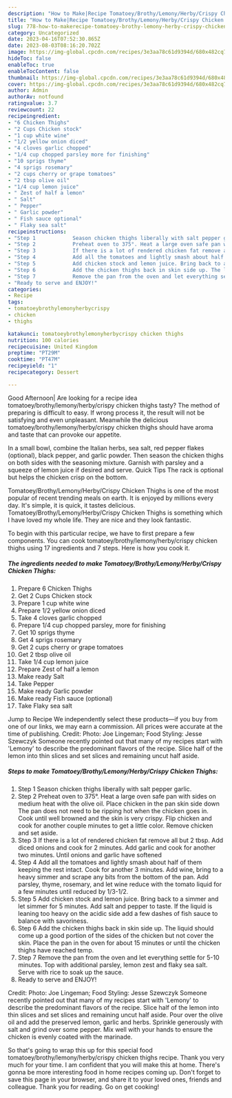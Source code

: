 ```yaml
---
description: "How to Make|Recipe Tomatoey/Brothy/Lemony/Herby/Crispy Chicken Thighs {That is Delicious"
title: "How to Make|Recipe Tomatoey/Brothy/Lemony/Herby/Crispy Chicken Thighs {That is Delicious"
slug: 778-how-to-makerecipe-tomatoey-brothy-lemony-herby-crispy-chicken-thighs-that-is-delicious
category: Uncategorized
date: 2023-04-16T07:52:30.865Z
date: 2023-08-03T08:16:20.702Z
image: https://img-global.cpcdn.com/recipes/3e3aa78c61d9394d/680x482cq70/tomatoeybrothylemonyherbycrispy-chicken-thighs-recipe-main-photo.jpg
hideToc: false
enableToc: true
enableTocContent: false
thumbnail: https://img-global.cpcdn.com/recipes/3e3aa78c61d9394d/680x482cq70/tomatoeybrothylemonyherbycrispy-chicken-thighs-recipe-main-photo.jpg
cover: https://img-global.cpcdn.com/recipes/3e3aa78c61d9394d/680x482cq70/tomatoeybrothylemonyherbycrispy-chicken-thighs-recipe-main-photo.jpg
author: Admin
authorAv: notfound
ratingvalue: 3.7
reviewcount: 22
recipeingredient:
- "6 Chicken Thighs"
- "2 Cups Chicken stock"
- "1 cup white wine"
- "1/2 yellow onion diced"
- "4 cloves garlic chopped"
- "1/4 cup chopped parsley more for finishing"
- "10 sprigs thyme"
- "4 sprigs rosemary"
- "2 cups cherry or grape tomatoes"
- "2 tbsp olive oil"
- "1/4 cup lemon juice"
- " Zest of half a lemon"
- " Salt"
- " Pepper"
- " Garlic powder"
- " Fish sauce optional"
- " Flaky sea salt"
recipeinstructions:
- "Step 1            Season chicken thighs liberally with salt pepper garlic."
- "Step 2            Preheat oven to 375°. Heat a large oven safe pan with sides on medium heat with the olive oil. Place chicken in the pan skin side down The pan does not need to be ripping hot when the chicken goes in. Cook until well browned and the skin is very crispy. Flip chicken and cook for another couple minutes to get a little color. Remove chicken and set aside."
- "Step 3            If there is a lot of rendered chicken fat remove all but 2 tbsp. Add diced onions and cook for 2 minutes. Add garlic and cook for another two minutes. Until onions and garlic have softened"
- "Step 4            Add all the tomatoes and lightly smash about half of them keeping the rest intact. Cook for another 3 minutes. Add wine, bring to a heavy simmer and scrape any bits from the bottom of the pan. Add parsley, thyme, rosemary, and let wine reduce with the tomato liquid for a few minutes until reduced by 1/3-1/2."
- "Step 5            Add chicken stock and lemon juice. Bring back to a simmer and let simmer for 5 minutes. Add salt and pepper to taste. If the liquid is leaning too heavy on the acidic side add a few dashes of fish sauce to balance with savoriness."
- "Step 6            Add the chicken thighs back in skin side up. The liquid should come up a good portion of the sides of the chicken but not cover the skin. Place the pan in the oven for about 15 minutes or until the chicken thighs have reached temp."
- "Step 7            Remove the pan from the oven and let everything settle for 5-10 minutes. Top with additional parsley, lemon zest and flaky sea salt. Serve with rice to soak up the sauce."
- "Ready to serve and ENJOY!"
categories:
- Recipe
tags:
- tomatoeybrothylemonyherbycrispy
- chicken
- thighs

katakunci: tomatoeybrothylemonyherbycrispy chicken thighs 
nutrition: 100 calories
recipecuisine: United Kingdom
preptime: "PT29M"
cooktime: "PT47M"
recipeyield: "1"
recipecategory: Dessert

---
```



Good Afternoon| Are looking for a recipe idea tomatoey/brothy/lemony/herby/crispy chicken thighs tasty? The method of preparing is difficult to easy. If wrong process it, the result will not be satisfying and even unpleasant. Meanwhile the delicious tomatoey/brothy/lemony/herby/crispy chicken thighs should have aroma and taste that can provoke our appetite.





In a small bowl, combine the Italian herbs, sea salt, red pepper flakes (optional), black pepper, and garlic powder. Then season the chicken thighs on both sides with the seasoning mixture. Garnish with parsley and a squeeze of lemon juice if desired and serve. Quick Tips The rack is optional but helps the chicken crisp on the bottom.

Tomatoey/Brothy/Lemony/Herby/Crispy Chicken Thighs is one of the most popular of recent trending meals on earth. It is enjoyed by millions every day. It's simple, it is quick, it tastes delicious. Tomatoey/Brothy/Lemony/Herby/Crispy Chicken Thighs is something which I have loved my whole life. They are nice and they look fantastic.


To begin with this particular recipe, we have to first prepare a few components. You can cook tomatoey/brothy/lemony/herby/crispy chicken thighs using 17 ingredients and 7 steps. Here is how you cook it.

<!--inarticleads1-->

##### The ingredients needed to make Tomatoey/Brothy/Lemony/Herby/Crispy Chicken Thighs:

1. Prepare 6 Chicken Thighs
1. Get 2 Cups Chicken stock
1. Prepare 1 cup white wine
1. Prepare 1/2 yellow onion diced
1. Take 4 cloves garlic chopped
1. Prepare 1/4 cup chopped parsley, more for finishing
1. Get 10 sprigs thyme
1. Get 4 sprigs rosemary
1. Get 2 cups cherry or grape tomatoes
1. Get 2 tbsp olive oil
1. Take 1/4 cup lemon juice
1. Prepare  Zest of half a lemon
1. Make ready  Salt
1. Take  Pepper
1. Make ready  Garlic powder
1. Make ready  Fish sauce (optional)
1. Take  Flaky sea salt


Jump to Recipe We independently select these products—if you buy from one of our links, we may earn a commission. All prices were accurate at the time of publishing. Credit: Photo: Joe Lingeman; Food Styling: Jesse Szewczyk Someone recently pointed out that many of my recipes start with &#39;Lemony&#39; to describe the predominant flavors of the recipe. Slice half of the lemon into thin slices and set slices and remaining uncut half aside. 

<!--inarticleads2-->

##### Steps to make Tomatoey/Brothy/Lemony/Herby/Crispy Chicken Thighs:

1. Step 1            Season chicken thighs liberally with salt pepper garlic.
1. Step 2            Preheat oven to 375°. Heat a large oven safe pan with sides on medium heat with the olive oil. Place chicken in the pan skin side down The pan does not need to be ripping hot when the chicken goes in. Cook until well browned and the skin is very crispy. Flip chicken and cook for another couple minutes to get a little color. Remove chicken and set aside.
1. Step 3            If there is a lot of rendered chicken fat remove all but 2 tbsp. Add diced onions and cook for 2 minutes. Add garlic and cook for another two minutes. Until onions and garlic have softened
1. Step 4            Add all the tomatoes and lightly smash about half of them keeping the rest intact. Cook for another 3 minutes. Add wine, bring to a heavy simmer and scrape any bits from the bottom of the pan. Add parsley, thyme, rosemary, and let wine reduce with the tomato liquid for a few minutes until reduced by 1/3-1/2.
1. Step 5            Add chicken stock and lemon juice. Bring back to a simmer and let simmer for 5 minutes. Add salt and pepper to taste. If the liquid is leaning too heavy on the acidic side add a few dashes of fish sauce to balance with savoriness.
1. Step 6            Add the chicken thighs back in skin side up. The liquid should come up a good portion of the sides of the chicken but not cover the skin. Place the pan in the oven for about 15 minutes or until the chicken thighs have reached temp.
1. Step 7            Remove the pan from the oven and let everything settle for 5-10 minutes. Top with additional parsley, lemon zest and flaky sea salt. Serve with rice to soak up the sauce.
1. Ready to serve and ENJOY!

Credit: Photo: Joe Lingeman; Food Styling: Jesse Szewczyk Someone recently pointed out that many of my recipes start with &#39;Lemony&#39; to describe the predominant flavors of the recipe. Slice half of the lemon into thin slices and set slices and remaining uncut half aside. Pour over the olive oil and add the preserved lemon, garlic and herbs. Sprinkle generously with salt and grind over some pepper. Mix well with your hands to ensure the chicken is evenly coated with the marinade. 

So that's going to wrap this up for this special food tomatoey/brothy/lemony/herby/crispy chicken thighs recipe. Thank you very much for your time. I am confident that you will make this at home. There's gonna be more interesting food in home recipes coming up. Don't forget to save this page in your browser, and share it to your loved ones, friends and colleague. Thank you for reading. Go on get cooking!
